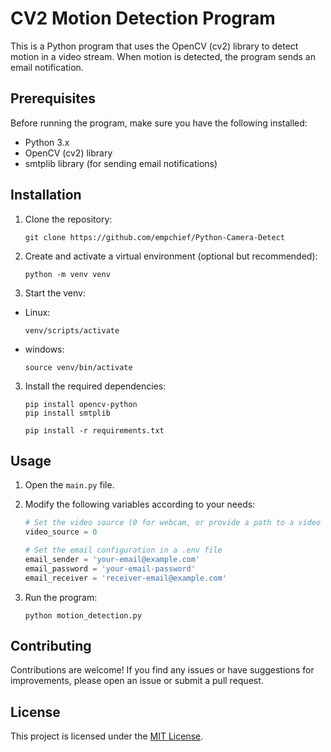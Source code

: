 # CV2 Motion Detection Program

This is a Python program that uses the OpenCV (cv2) library to detect motion in a video stream. When motion is detected, the program sends an email notification.

## Prerequisites

Before running the program, make sure you have the following installed:

- Python 3.x
- OpenCV (cv2) library
- smtplib library (for sending email notifications)



## Installation

1. Clone the repository:

    ```shell
    git clone https://github.com/empchief/Python-Camera-Detect
2. Create and activate a virtual environment (optional but recommended):

    ```shell
    python -m venv venv
    ```
2. Start the venv:
- Linux:
    ```shell
    venv/scripts/activate
    ```
- windows:
    ```shell
    source venv/bin/activate
    ```
3. Install the required dependencies:

    ```shell
    pip install opencv-python
    pip install smtplib
    ```
    ```shell
    pip install -r requirements.txt
    ```
## Usage

1. Open the `main.py` file.

2. Modify the following variables according to your needs:

    ```python
    # Set the video source (0 for webcam, or provide a path to a video file)
    video_source = 0

    # Set the email configuration in a .env file
    email_sender = 'your-email@example.com'
    email_password = 'your-email-password'
    email_receiver = 'receiver-email@example.com'
    ```

3. Run the program:

    ```shell
    python motion_detection.py
    ```

## Contributing

Contributions are welcome! If you find any issues or have suggestions for improvements, please open an issue or submit a pull request.

## License

This project is licensed under the [MIT License](LICENSE).
